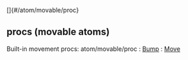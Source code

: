 []{#/atom/movable/proc}
## procs (movable atoms)
Built-in movement procs:
atom/movable/proc
:   [Bump](#/atom/movable/proc/Bump)
:   [Move](#/atom/movable/proc/Move)